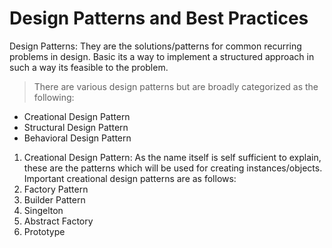 # Design Patterns and Best Practices

Design Patterns: They are the solutions/patterns for common recurring problems in design. Basic its a way to implement a structured approach in such a way its feasible to the problem.  
> There are various design patterns but are broadly categorized as the following:
  - Creational Design Pattern
  - Structural Design Pattern
  - Behavioral Design Pattern
  
 1. Creational Design Pattern: As the name itself is self sufficient to explain, these are the patterns which will be used for creating instances/objects.
 Important creational design patterns are as follows:
 1. Factory Pattern
 2. Builder Pattern
 3. Singelton
 4. Abstract Factory
 5. Prototype
